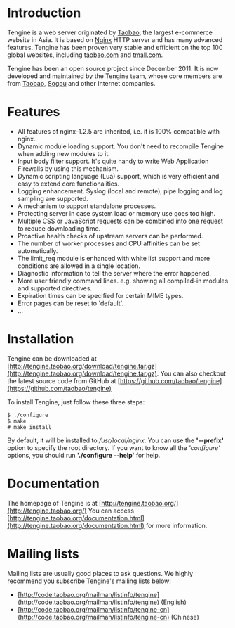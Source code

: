 
Introduction
============

Tengine is a web server originated by [Taobao](http://en.wikipedia.org/wiki/Taobao), the largest e-commerce website in Asia. It is based on [Nginx](http://nginx.org) HTTP server and has many advanced features. Tengine has been proven very stable and efficient on the top 100 global websites, including [taobao.com](http://www.taobao.com) and [tmall.com](http://www.tmall.com).

Tengine has been an open source project since December 2011. It is now developed and maintained by the Tengine team, whose core members are from [Taobao](http://en.wikipedia.org/wiki/Taobao), [Sogou](http://en.wikipedia.org/wiki/Sogou) and other Internet companies.

Features
========

* All features of nginx-1.2.5 are inherited, i.e. it is 100% compatible with nginx.
* Dynamic module loading support. You don't need to recompile Tengine when adding new modules to it.
* Input body filter support. It's quite handy to write Web Application Firewalls by using this mechanism.
* Dynamic scripting language (Lua) support, which is very efficient and easy to extend core functionalities.
* Logging enhancement. Syslog (local and remote), pipe logging and log sampling are supported.
* A mechanism to support standalone processes.
* Protecting server in case system load or memory use goes too high.
* Multiple CSS or JavaScript requests can be combined into one request to reduce downloading time.
* Proactive health checks of upstream servers can be performed.
* The number of worker processes and CPU affinities can be set automatically.
* The limit_req module is enhanced with white list support and more conditions are allowed in a single location.
* Diagnostic information to tell the server where the error happened.
* More user friendly command lines. e.g. showing all compiled-in modules and supported directives.
* Expiration times can be specified for certain MIME types.
* Error pages can be reset to 'default'.
* ...

Installation
============

Tengine can be downloaded at [http://tengine.taobao.org/download/tengine.tar.gz](http://tengine.taobao.org/download/tengine.tar.gz). You can also checkout the latest source code from GitHub at [https://github.com/taobao/tengine](https://github.com/taobao/tengine)

To install Tengine, just follow these three steps:

    $ ./configure
    $ make
    # make install

By default, it will be installed to _/usr/local/nginx_. You can use the __'--prefix'__ option to specify the root directory.
If you want to know all the _'configure'_ options, you should run __'./configure --help'__ for help.

Documentation
=============

The homepage of Tengine is at [http://tengine.taobao.org/](http://tengine.taobao.org/)
You can access [http://tengine.taobao.org/documentation.html](http://tengine.taobao.org/documentation.html) for more information.

Mailing lists
=============

Mailing lists are usually good places to ask questions. We highly recommend you subscribe Tengine's mailing lists below:
* [http://code.taobao.org/mailman/listinfo/tengine](http://code.taobao.org/mailman/listinfo/tengine) (English)
* [http://code.taobao.org/mailman/listinfo/tengine-cn](http://code.taobao.org/mailman/listinfo/tengine-cn) (Chinese)

